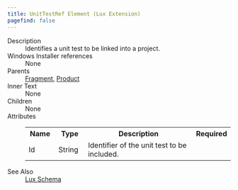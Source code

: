 ```yaml
---
title: UnitTestRef Element (Lux Extension)
pagefind: false
---
```

<dl>
  <dt>Description</dt>
  <dd>         Identifies a unit test to be linked into a project.       </dd>
  <dt>Windows Installer references</dt>
  <dd>None</dd>
  <dt>Parents</dt>
  <dd>
    <a href="../../wix/fragment/">Fragment</a>, <a href="../../wix/product/">Product</a></dd>
  <dt>Inner Text</dt>
  <dd>None</dd>
  <dt>Children</dt>
  <dd>None</dd>
  <dt>Attributes</dt>
  <dd>
    <table cellspacing="0" cellpadding="0" class="schema">
      <tr>
        <th width="15%">Name</th>
        <th width="15%">Type</th>
        <th width="65%">Description</th>
        <th width="15%">Required</th>
      </tr>
      <tr>
        <td>Id</td>
        <td>String</td>
        <td>             Identifier of the unit test to be included.           </td>
        <td>&nbsp;</td>
      </tr>
    </table>
  </dd>
  <dt>See Also</dt>
  <dd>
    <a href="../">Lux Schema</a>
  </dd>
</dl>
